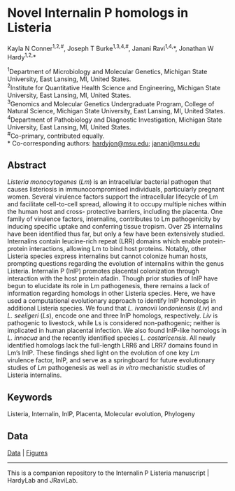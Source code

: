 # Novel Internalin P homologs in Listeria

Kayla N Conner<sup>1,2,#</sup>, Joseph T Burke<sup>1,3,4,#</sup>, Janani Ravi<sup>1,4,</sup>\*, Jonathan W Hardy<sup>1,2,</sup>\*

<sup>1</sup>Department of Microbiology and Molecular Genetics, Michigan State University, East Lansing, MI, United States. <br>
<sup>2</sup>Institute for Quantitative Health Science and Engineering, Michigan State University, East Lansing, MI, United States. <br>
<sup>3</sup>Genomics and Molecular Genetics Undergraduate Program, College of Natural Science, Michigan State University, East Lansing, MI, United States. <br>
<sup>4</sup>Department of Pathobiology and Diagnostic Investigation, Michigan State University, East Lansing, MI, United States. <br>
<sup>\#</sup>Co-primary, contributed equally. <br>
\* Co-corresponding authors: hardyjon@msu.edu; janani@msu.edu


## Abstract
_Listeria monocytogenes_ (_Lm_) is an intracellular bacterial pathogen that causes listeriosis in immunocompromised individuals, particularly pregnant women. Several virulence factors support the intracellular lifecycle of Lm and facilitate cell-to-cell spread, allowing it to occupy multiple niches within the human host and cross- protective barriers, including the placenta. One family of virulence factors, internalins, contributes to Lm pathogenicity by inducing specific uptake and conferring tissue tropism. Over 25 internalins have been identified thus far, but only a few have been extensively studied. Internalins contain leucine-rich repeat (LRR) domains which enable protein-protein interactions, allowing Lm to bind host proteins. Notably, other Listeria species express internalins but cannot colonize human hosts, prompting questions regarding the evolution of internalins within the genus Listeria. Internalin P (InlP) promotes placental colonization through interaction with the host protein afadin. Though prior studies of InlP have begun to elucidate its role in Lm pathogenesis, there remains a lack of information regarding homologs in other Listeria species. Here, we have used a computational evolutionary approach to identify InlP homologs in additional Listeria species. We found that _L. ivanovii londoniensis_ (_Liv_) and _L. seeligeri_ (_Ls_), encode one and three InlP homologs, respectively. _Liv_ is pathogenic to livestock, while Ls is considered non-pathogenic; neither is implicated in human placental infection. We also found InlP-like homologs in _L. innocua_ and the recently identified species _L. costaricensis_. All newly identified homologs lack the full-length LRR6 and LRR7 domains found in Lm’s InlP. These findings shed light on the evolution of one key _Lm_ virulence factor, InlP, and serve as a springboard for future evolutionary studies of _Lm_ pathogenesis as well as _in vitro_ mechanistic studies of Listeria internalins.

## Keywords
Listeria, Internalin, InlP, Placenta, Molecular evolution, Phylogeny

## Data
[Data](https://github.com/JRaviLab/inlp_listeria/tree/main/data) | [Figures](https://github.com/JRaviLab/inlp_listeria/tree/main/figures)

***
This is a companion repository to the Internalin P Listeria manuscript | HardyLab and JRaviLab.
